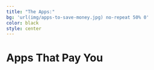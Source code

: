 ```yaml
---
title: "The Apps:"
bg: 'url(img/apps-to-save-money.jpg) no-repeat 50% 0'
color: black
style: center
---
```


# Apps That Pay You







